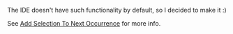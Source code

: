 The IDE doesn't have such functionality by default, so I decided to make it :)

See [Add Selection To Next Occurrence](Add%20Selection%20To%20Next%20Occurrence.md) for more info.
